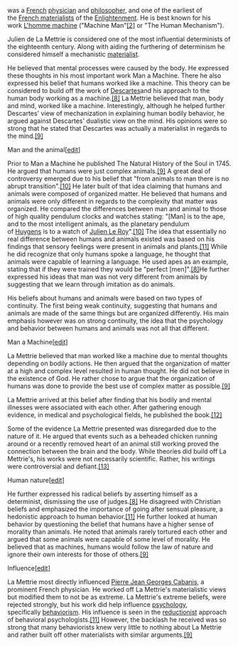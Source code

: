 was a [French](https://en.wikipedia.org/wiki/France) [physician](https://en.wikipedia.org/wiki/Physician) and [philosopher](https://en.wikipedia.org/wiki/Philosopher), and one of the earliest of the [French materialists](https://en.wikipedia.org/wiki/French_materialism) of the [Enlightenment](https://en.wikipedia.org/wiki/Age_of_Enlightenment). He is best known for his work [L'homme machine](https://en.wikipedia.org/wiki/Man_a_Machine) ("Machine Man"[[2]](https://en.wikipedia.org/wiki/Julien_Offray_de_La_Mettrie#cite_note-2) or "The Human Mechanism").

Julien de La Mettrie is considered one of the most influential determinists of the eighteenth century. Along with aiding the furthering of determinism he considered himself a mechanistic [materialist](https://en.wikipedia.org/wiki/Materialism).

He believed that mental processes were caused by the body. He expressed these thoughts in his most important work Man a Machine. There he also expressed his belief that humans worked like a machine. This theory can be considered to build off the work of [Descartes](https://en.wikipedia.org/wiki/Ren%C3%A9_Descartes)and his approach to the human body working as a machine.[[8]](https://en.wikipedia.org/wiki/Julien_Offray_de_La_Mettrie#cite_note-king-8) La Mettrie believed that man, body and mind, worked like a machine. Interestingly, although he helped further Descartes' view of mechanization in explaining human bodily behavior, he argued against Descartes' dualistic view on the mind. His opinions were so strong that he stated that Descartes was actually a materialist in regards to the mind.[[9]](https://en.wikipedia.org/wiki/Julien_Offray_de_La_Mettrie#cite_note-greenwood-9)

Man and the animal[[edit](https://en.wikipedia.org/w/index.php?title=Julien_Offray_de_La_Mettrie&action=edit&section=4)]

Prior to Man a Machine he published The Natural History of the Soul in 1745. He argued that humans were just complex animals.[[9]](https://en.wikipedia.org/wiki/Julien_Offray_de_La_Mettrie#cite_note-greenwood-9) A great deal of controversy emerged due to his belief that "from animals to man there is no abrupt transition".[[10]](https://en.wikipedia.org/wiki/Julien_Offray_de_La_Mettrie#cite_note-offrey-10) He later built of that idea claiming that humans and animals were composed of organized matter. He believed that humans and animals were only different in regards to the complexity that matter was organized. He compared the differences between man and animal to those of high quality pendulum clocks and watches stating: "[Man] is to the ape, and to the most intelligent animals, as the planetary pendulum of [Huygens](https://en.wikipedia.org/wiki/Christiaan_Huygens) is to a watch of [Julien Le Roy](https://en.wikipedia.org/wiki/Julien_Le_Roy)".[[10]](https://en.wikipedia.org/wiki/Julien_Offray_de_La_Mettrie#cite_note-offrey-10) The idea that essentially no real difference between humans and animals existed was based on his findings that sensory feelings were present in animals and plants.[[11]](https://en.wikipedia.org/wiki/Julien_Offray_de_La_Mettrie#cite_note-bren-11) While he did recognize that only humans spoke a language, he thought that animals were capable of learning a language. He used apes as an example, stating that if they were trained they would be "perfect [men]".[[8]](https://en.wikipedia.org/wiki/Julien_Offray_de_La_Mettrie#cite_note-king-8)He further expressed his ideas that man was not very different from animals by suggesting that we learn through imitation as do animals.

His beliefs about humans and animals were based on two types of continuity. The first being weak continuity, suggesting that humans and animals are made of the same things but are organized differently. His main emphasis however was on strong continuity, the idea that the psychology and behavior between humans and animals was not all that different.

Man a Machine[[edit](https://en.wikipedia.org/w/index.php?title=Julien_Offray_de_La_Mettrie&action=edit&section=5)]

La Mettrie believed that man worked like a machine due to mental thoughts depending on bodily actions. He then argued that the organization of matter at a high and complex level resulted in human thought. He did not believe in the existence of God. He rather chose to argue that the organization of humans was done to provide the best use of complex matter as possible.[[9]](https://en.wikipedia.org/wiki/Julien_Offray_de_La_Mettrie#cite_note-greenwood-9)

La Mettrie arrived at this belief after finding that his bodily and mental illnesses were associated with each other. After gathering enough evidence, in medical and psychological fields, he published the book.[[12]](https://en.wikipedia.org/wiki/Julien_Offray_de_La_Mettrie#cite_note-12)

Some of the evidence La Mettrie presented was disregarded due to the nature of it. He argued that events such as a beheaded chicken running around or a recently removed heart of an animal still working proved the connection between the brain and the body. While theories did build off La Mettrie's, his works were not necessarily scientific. Rather, his writings were controversial and defiant.[[13]](https://en.wikipedia.org/wiki/Julien_Offray_de_La_Mettrie#cite_note-13)

Human nature[[edit](https://en.wikipedia.org/w/index.php?title=Julien_Offray_de_La_Mettrie&action=edit&section=6)]

He further expressed his radical beliefs by asserting himself as a determinist, dismissing the use of judges.[[8]](https://en.wikipedia.org/wiki/Julien_Offray_de_La_Mettrie#cite_note-king-8) He disagreed with Christian beliefs and emphasized the importance of going after sensual pleasure, a hedonistic approach to human behavior.[[11]](https://en.wikipedia.org/wiki/Julien_Offray_de_La_Mettrie#cite_note-bren-11) He further looked at human behavior by questioning the belief that humans have a higher sense of morality than animals. He noted that animals rarely tortured each other and argued that some animals were capable of some level of morality. He believed that as machines, humans would follow the law of nature and ignore their own interests for those of others.[[9]](https://en.wikipedia.org/wiki/Julien_Offray_de_La_Mettrie#cite_note-greenwood-9)

Influence[[edit](https://en.wikipedia.org/w/index.php?title=Julien_Offray_de_La_Mettrie&action=edit&section=7)]

La Mettrie most directly influenced [Pierre Jean Georges Cabanis](https://en.wikipedia.org/wiki/Pierre_Jean_Georges_Cabanis), a prominent French physician. He worked off La Mettrie's materialistic views but modified them to not be as extreme. La Mettrie's extreme beliefs, were rejected strongly, but his work did help influence [psychology](https://en.wikipedia.org/wiki/Psychology), specifically [behaviorism](https://en.wikipedia.org/wiki/Behaviorism). His influence is seen in the [reductionist](https://en.wikipedia.org/wiki/Reductionism) approach of behavioral psychologists.[[11]](https://en.wikipedia.org/wiki/Julien_Offray_de_La_Mettrie#cite_note-bren-11) However, the backlash he received was so strong that many behaviorists knew very little to nothing about La Mettrie and rather built off other materialists with similar arguments.[[9]](https://en.wikipedia.org/wiki/Julien_Offray_de_La_Mettrie#cite_note-greenwood-9)